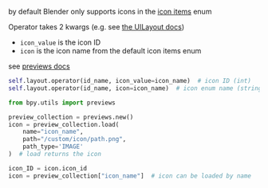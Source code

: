 by default Blender only supports icons in the [icon items](https://docs.blender.org/api/current/bpy_types_enum_items/icon_items.html) enum 

Operator takes 2 kwargs (e.g. see [the UILayout docs](https://docs.blender.org/api/current/bpy.types.UILayout.html))
- `icon_value` is the icon ID
- `icon` is the icon name from the default icon items enum

see [previews docs](https://docs.blender.org/api/current/bpy.utils.previews.html)
```python
self.layout.operator(id_name, icon_value=icon_name)  # icon ID (int)
self.layout.operator(id_name, icon=icon_name)  # icon enum name (string)
```

```python
from bpy.utils import previews

preview_collection = previews.new()
icon = preview_collection.load(
    name="icon_name", 
    path="/custom/icon/path.png", 
    path_type='IMAGE'
)  # load returns the icon

icon_ID = icon.icon_id
icon = preview_collection["icon_name"]  # icon can be loaded by name
```

